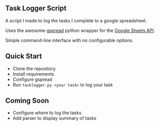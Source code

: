 Task Logger Script
-----------------

A script I made to log the tasks I complete to a google spreadsheet.

Uses the awesome [gspread](https://github.com/burnash/gspread) python wrapper for the [Google Sheets API](https://developers.google.com/sheets/api/).

Simple command-line interface with no configurable options.


## Quick Start
- Clone the repository
- Install requirements
- Configure gspread
- Run `tasklogger.py <your task>` to log your task

## Coming Soon
- Configure where to log the tasks
- Add parser to display summary of tasks
